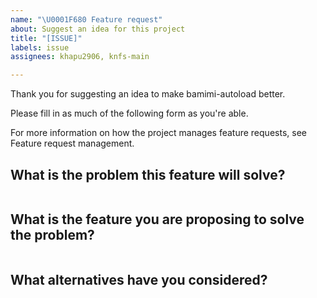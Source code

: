 ```yaml
---
name: "\U0001F680 Feature request"
about: Suggest an idea for this project
title: "[ISSUE]"
labels: issue
assignees: khapu2906, knfs-main

---
```


Thank you for suggesting an idea to make bamimi-autoload better.

Please fill in as much of the following form as you're able.

For more information on how the project manages feature
requests, see Feature request management.

## What is the problem this feature will solve?
```
```
## What is the feature you are proposing to solve the problem?
```
```
## What alternatives have you considered?
```
```
